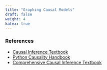 ```yaml
---
title: "Graphing Causal Models"
draft: false
weight: 4
katex: true
---
```


### References
- [Causal Inference Textbook](https://mixtape.scunning.com/dag.html)
- [Python Causality Handbook](https://matheusfacure.github.io/python-causality-handbook/04-Graphical-Causal-Models.html)
- [Comprehensive Causal Inference Textbook](https://cdn1.sph.harvard.edu/wp-content/uploads/sites/1268/2021/03/ciwhatif_hernanrobins_30mar21.pdf)